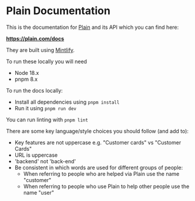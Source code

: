 # Plain Documentation

This is the documentation for [Plain](https://plain.com) and its API which you can find here:

**<https://plain.com/docs>**

They are built using [Mintlify](https://mintlify.com).

To run these locally you will need

- Node 18.x
- pnpm 8.x

To run the docs locally:

- Install all dependencies using `pnpm install`
- Run it using `pnpm run dev`

You can run linting with `pnpm lint`

There are some key language/style choices you should follow (and add to):

- Key features are not uppercase e.g. "Customer cards" vs "Customer Cards"
- URL is uppercase
- 'backend' not 'back-end'
- Be consistent in which words are used for different groups of people:
  - When referring to people who are helped via Plain use the name "customer"
  - When referring to people who use Plain to help other people use the name "user"
